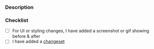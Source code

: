 ### Description

<!---
  Describe the Pull Request here. Add any references and info to help reviewers understand your changes.
-->

### Checklist

- [ ] For UI or styling changes, I have added a screenshot or gif showing before & after
- [ ] I have added a [changeset](https://github.com/evidence-dev/evidence/blob/main/CONTRIBUTING.md#adding-a-changeset)
